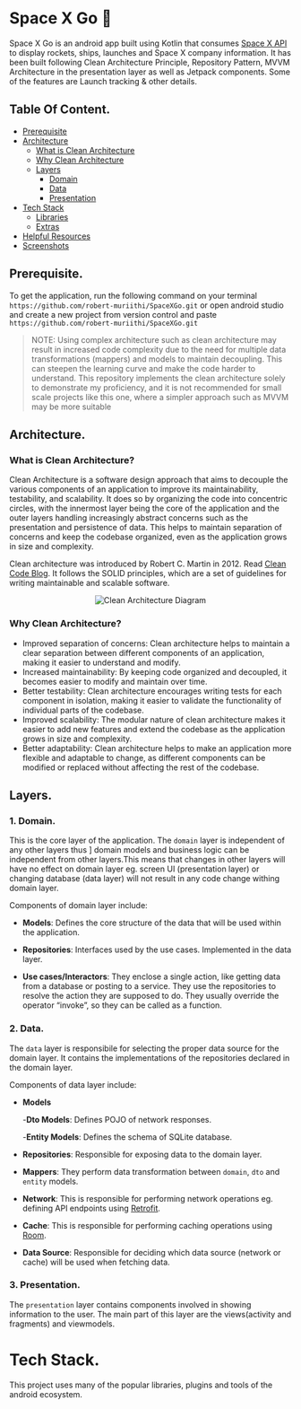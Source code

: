 # Space X Go  🚀 
Space X Go is an android app built using Kotlin that consumes [Space X API](https://github.com/r-spacex/SpaceX-API) to display rockets, ships, launches and Space X company information. It has been built following Clean Architecture Principle, Repository Pattern, MVVM Architecture in the presentation layer as well as Jetpack components. Some of the features are Launch tracking & other details.

## Table Of Content.

- [Prerequisite](#prerequisite)
- [Architecture](#architecture)
    - [What is Clean Architecture](##why-clean-architecture)
    - [Why Clean Architecture](##why-clean-architecture)
    - [Layers](##layers)
        - [Domain](###domain)
        - [Data](###data)
        - [Presentation](###presentation)
- [Tech Stack](#techstack)
    - [Libraries](##libraries)
    - [Extras](##extras)
- [Helpful Resources](#helpful-resources)
- [Screenshots](#screenshots)

## Prerequisite.
To get the application, run the following command on your terminal `https://github.com/robert-muriithi/SpaceXGo.git` or open android studio and create a new project from version control and paste `https://github.com/robert-muriithi/SpaceXGo.git`


> NOTE: Using complex architecture such as clean architecture may result in increased code complexity due to the need for multiple data transformations (mappers) and models to maintain decoupling. This can steepen the learning curve and make the code harder to understand. This repository implements the clean architecture solely to demonstrate my proficiency, and it is not recommended for small scale projects like this one, where a simpler approach such as MVVM may be more suitable

## Architecture.

### What is Clean Architecture?
Clean Architecture is a software design approach that aims to decouple the various components of an application to improve its maintainability, testability, and scalability. It does so by organizing the code into concentric circles, with the innermost layer being the core of the application and the outer layers handling increasingly abstract concerns such as the presentation and persistence of data. This helps to maintain separation of concerns and keep the codebase organized, even as the application grows in size and complexity.

Clean architecture was introduced by Robert C. Martin in 2012. Read [Clean Code Blog](http://blog.cleancoder.com/uncle-bob/2012/08/13/the-clean-architecture.html). It follows the SOLID principles, which are a set of guidelines for writing maintainable and scalable software.

<p align="center"><img src="" alt="Clean Architecture Diagram"></p>

### Why Clean Architecture?
- Improved separation of concerns: Clean architecture helps to maintain a clear separation between different components of an application, making it easier to understand and modify.
- Increased maintainability: By keeping code organized and decoupled, it becomes easier to modify and maintain over time.
- Better testability: Clean architecture encourages writing tests for each component in isolation, making it easier to validate the functionality of individual parts of the codebase.
- Improved scalability: The modular nature of clean architecture makes it easier to add new features and extend the codebase as the application grows in size and complexity.
- Better adaptability: Clean architecture helps to make an application more flexible and adaptable to change, as different components can be modified or replaced without affecting the rest of the codebase.

## Layers.

### 1. Domain.
This is the core layer of the application. The ```domain``` layer is independent of any other layers thus ] domain models and business logic can be independent from other layers.This means that changes in other layers will have no effect on domain layer eg.  screen UI (presentation layer) or changing database (data layer) will not result in any code change withing domain layer.

Components of domain layer include:
- __Models__: Defines the core structure of the data that will be used within the application.

- __Repositories__: Interfaces used by the use cases. Implemented in the data layer.

- __Use cases/Interactors__: They enclose a single action, like getting data from a database or posting to a service. They use the repositories to resolve the action they are supposed to do. They usually override the operator “invoke”, so they can be called as a function.

### 2. Data.
The ```data``` layer is responsibile for selecting the proper data source for the domain layer. It contains the implementations of the repositories declared in the domain layer. 

Components of data layer include:
- __Models__

    -__Dto Models__: Defines POJO of network responses.

    -__Entity Models__: Defines the schema of SQLite database.

- __Repositories__: Responsible for exposing data to the domain layer.

- __Mappers__: They perform data transformation between ```domain```, ```dto``` and ```entity``` models.

- __Network__: This is responsible for performing network operations eg. defining API endpoints using [Retrofit](https://square.github.io/retrofit/).

- __Cache__: This is responsible for performing caching operations using [Room](https://developer.android.com/training/data-storage/room).

- __Data Source__:  Responsible for deciding which data source (network or cache) will be used when fetching data.

### 3. Presentation.
The ```presentation``` layer contains components involved in showing information to the user. The main part of this layer are the views(activity and fragments) and viewmodels.

# Tech Stack.
This project uses many of the popular libraries, plugins and tools of the android ecosystem.
